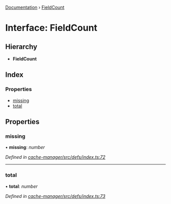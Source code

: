 [Documentation](../README.md) › [FieldCount](fieldcount.md)

# Interface: FieldCount

## Hierarchy

* **FieldCount**

## Index

### Properties

* [missing](fieldcount.md#missing)
* [total](fieldcount.md#total)

## Properties

###  missing

• **missing**: *number*

*Defined in [cache-manager/src/defs/index.ts:72](https://github.com/badbatch/graphql-box/blob/505b189/packages/cache-manager/src/defs/index.ts#L72)*

___

###  total

• **total**: *number*

*Defined in [cache-manager/src/defs/index.ts:73](https://github.com/badbatch/graphql-box/blob/505b189/packages/cache-manager/src/defs/index.ts#L73)*
